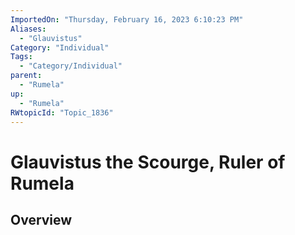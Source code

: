 ```yaml
---
ImportedOn: "Thursday, February 16, 2023 6:10:23 PM"
Aliases:
  - "Glauvistus"
Category: "Individual"
Tags:
  - "Category/Individual"
parent:
  - "Rumela"
up:
  - "Rumela"
RWtopicId: "Topic_1836"
---
```

# Glauvistus the Scourge, Ruler of Rumela
## Overview
